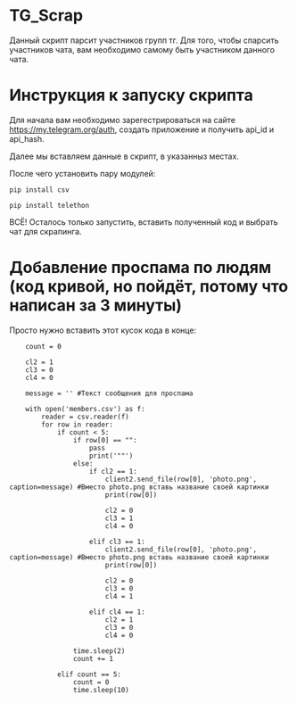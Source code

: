 # TG_Scrap

Данный скрипт парсит участников групп тг. Для того, чтобы спарсить участников чата, вам необходимо самому быть участником данного чата.

# Инструкция к запуску скрипта

Для начала вам необходимо зарегестрироваться на сайте https://my.telegram.org/auth, создать приложение и получить api_id и api_hash.

Далее мы вставляем данные в скрипт, в указанныз местах.

После чего установить пару модулей:

    pip install csv
      
    pip install telethon

ВСЁ! Осталось только запустить, вставить полученный код и выбрать чат для скрапинга.

# Добавление проспама по людям (код кривой, но пойдёт, потому что написан за 3 минуты)

Просто нужно вставить этот кусок кода в конце:

        count = 0

        cl2 = 1
        cl3 = 0
        cl4 = 0
        
        message = '' #Текст сообщения для проспама

        with open('members.csv') as f:
            reader = csv.reader(f)
            for row in reader:
                if count < 5:
                    if row[0] == "":
                        pass
                        print('""')
                    else:
                        if cl2 == 1:
                            client2.send_file(row[0], 'photo.png', caption=message) #Вместо photo.png вставь название своей картинки
                            print(row[0])

                            cl2 = 0
                            cl3 = 1
                            cl4 = 0

                        elif cl3 == 1:
                            client2.send_file(row[0], 'photo.png', caption=message) #Вместо photo.png вставь название своей картинки
                            print(row[0])

                            cl2 = 0
                            cl3 = 0
                            cl4 = 1

                        elif cl4 == 1:
                            cl2 = 1
                            cl3 = 0
                            cl4 = 0

                    time.sleep(2)
                    count += 1

                elif count == 5:
                    count = 0
                    time.sleep(10)
                    
 
